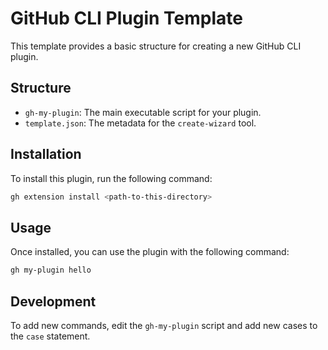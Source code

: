<!-- @format -->

# GitHub CLI Plugin Template

This template provides a basic structure for creating a new GitHub CLI plugin.

## Structure

- `gh-my-plugin`: The main executable script for your plugin.
- `template.json`: The metadata for the `create-wizard` tool.

## Installation

To install this plugin, run the following command:

```bash
gh extension install <path-to-this-directory>
```

## Usage

Once installed, you can use the plugin with the following command:

```bash
gh my-plugin hello
```

## Development

To add new commands, edit the `gh-my-plugin` script and add new cases to the `case` statement.
